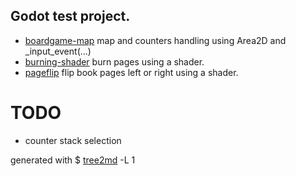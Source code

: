 ## Godot test project.

 * [boardgame-map](./boardgame-map) map and counters handling using Area2D and _input_event(…)
 * [burning-shader](./burning-shader) burn pages using a shader.
 * [pageflip](./pageflip) flip book pages left or right using a shader.

# TODO

 * counter stack selection

 generated with $ [tree2md](https://github.com/jeremyz/bin/blob/master/tree2md) -L 1


